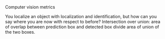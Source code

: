 Computer vision metrics

You localize an object with localization and identification, but how can you
say where you are now with respect to before?
Intersection over union: area of overlap between prediction box and detected box
divide area of union of the two boxes.
